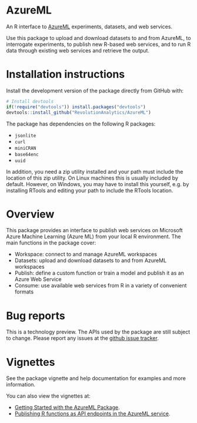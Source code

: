 # AzureML

An R interface to [AzureML](https://studio.azureml.net/) experiments, datasets, and web services.

Use this package to upload and download datasets to and from AzureML, to interrogate experiments, to publish new R-based web services, and to run R data through existing web services and retrieve the output.

# Installation instructions

Install the development version of the package directly from GitHub with:

```r
# Install devtools
if(!require("devtools")) install.packages("devtools")
devtools::install_github("RevolutionAnalytics/AzureML")
```

The package has dependencies on the following R packages:

- `jsonlite`
- `curl`
- `miniCRAN`
- `base64enc`
- `uuid`

In addition, you need a zip utility installed and your path must include the location of this zip utility.  On Linux machines this is usually included by default.  However, on Windows, you may have to install this yourself, e.g. by installing RTools and editing your path to include the RTools location.

# Overview

This package provides an interface to publish web services on Microsoft Azure Machine Learning (Azure ML) from your local R environment. The main functions in the package cover:

- Workspace: connect to and manage AzureML workspaces
- Datasets: upload and download datasets to and from AzureML workspaces
- Publish: define a custom function or train a model and publish it as an Azure Web Service
- Consume: use available web services from R in a variety of convenient formats

# Bug reports

This is a technology preview. The APIs used by the package are still subject to change. Please report any issues at the [github issue tracker](https://github.com/RevolutionAnalytics/AzureML/issues).

# Vignettes

See the package vignette and help documentation for examples and more information.

You can also view the vignettes at:

- [Getting Started with the AzureML Package](https://htmlpreview.github.io/?https://github.com/RevolutionAnalytics/AzureML/blob/master/vignettes/getting_started.html).
- [Publishing R functions as API endpoints in the AzureML service](https://htmlpreview.github.io/?https://github.com/RevolutionAnalytics/AzureML/blob/master/vignettes/publish_and_consume.html).
